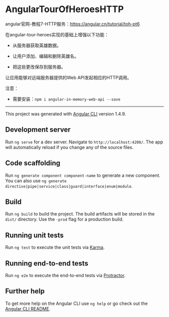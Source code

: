 # AngularTourOfHeroesHTTP

angular官网-教程7-HTTP服务：https://angular.cn/tutorial/toh-pt6

在angular-tour-heroes实现的基础上增强以下功能：

- 从服务器获取英雄数据。

- 让用户添加、编辑和删除英雄名。

- 把这些更改保存到服务器。

让应用能够对远端服务器提供的Web API发起相应的HTTP调用。

注意：

- 需要安装：`npm i angular-in-memory-web-api --save`



-----------------------------------------------------------

This project was generated with [Angular CLI](https://github.com/angular/angular-cli) version 1.4.9.

## Development server

Run `ng serve` for a dev server. Navigate to `http://localhost:4200/`. The app will automatically reload if you change any of the source files.

## Code scaffolding

Run `ng generate component component-name` to generate a new component. You can also use `ng generate directive|pipe|service|class|guard|interface|enum|module`.

## Build

Run `ng build` to build the project. The build artifacts will be stored in the `dist/` directory. Use the `-prod` flag for a production build.

## Running unit tests

Run `ng test` to execute the unit tests via [Karma](https://karma-runner.github.io).

## Running end-to-end tests

Run `ng e2e` to execute the end-to-end tests via [Protractor](http://www.protractortest.org/).

## Further help

To get more help on the Angular CLI use `ng help` or go check out the [Angular CLI README](https://github.com/angular/angular-cli/blob/master/README.md).
